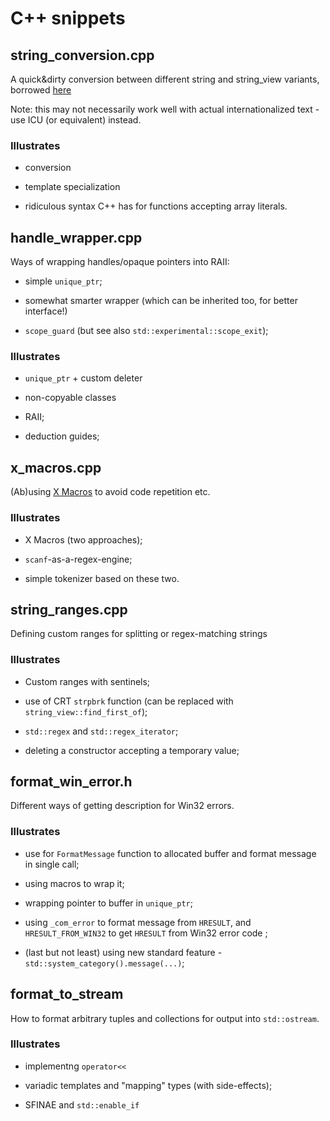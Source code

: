 # C++ snippets

## string_conversion.cpp

A quick&dirty conversion between different string and string_view variants, borrowed [here](https://dbj.org/c17-codecvt-deprecated-panic/)

Note: this may not necessarily work well with actual internationalized text - use ICU (or equivalent) instead.

### Illustrates

- conversion

- template specialization

- ridiculous syntax C++ has for functions accepting array literals.

## handle_wrapper.cpp

Ways of wrapping handles/opaque pointers into RAII:

- simple `unique_ptr`;

- somewhat smarter wrapper (which can be inherited too, for better interface!)

- `scope_guard` (but see also `std::experimental::scope_exit`);

### Illustrates

- `unique_ptr` + custom deleter

- non-copyable classes

- RAII;

- deduction guides;

## x_macros.cpp

(Ab)using [X Macros](https://en.wikipedia.org/wiki/X_Macro) to avoid code repetition etc.

### Illustrates

- X Macros (two approaches);

- `scanf`-as-a-regex-engine;

- simple tokenizer based on these two.

## string_ranges.cpp

Defining custom ranges for splitting or regex-matching strings

### Illustrates

- Custom ranges with sentinels;

- use of CRT `strpbrk` function (can be replaced with `string_view::find_first_of`);

- `std::regex` and `std::regex_iterator`;

- deleting a constructor accepting a temporary value;

## format_win_error.h

Different ways of getting description for Win32 errors.

### Illustrates

- use for `FormatMessage` function to allocated buffer and format message in single call;

- using macros to wrap it;

- wrapping pointer to buffer in `unique_ptr`;

- using `_com_error` to format message from `HRESULT`, and `HRESULT_FROM_WIN32` to get `HRESULT` from Win32 error code
;
- (last but not least) using new standard feature - `std::system_category().message(...)`;

## format_to_stream

How to format arbitrary tuples and collections for output into `std::ostream`.

### Illustrates

- implementng `operator<<`

- variadic templates and "mapping" types (with side-effects);

- SFINAE and `std::enable_if`
